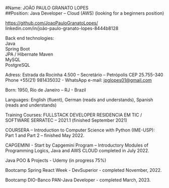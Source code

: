 #Name:	JOÃO PAULO GRANATO LOPES  
##Position: Java Developer – Cloud (AWS) (looking for a beginners position)  

https://github.com/JoaoPauloGranatoLopes/  
linkedin.com/in/joão-paulo-granato-lopes-8444b8128

Back end technologies:  
Java  
Spring Boot  
JPA / Hibernate
Maven  
MySQL  
PostgreSQL

Adress: Estrada da Rocinha 4.500 – Secretário – Petrópolis
CEP 25.755-340
Phone +55(21) 981435032 - WhatsApp 
e-mail: jpglopes01@gmail.com

Born: 1950, Rio de Janeiro – RJ - Brazil

Languages: English (fluent), German (reads and understands), Spanish (reads and understands)

Training Courses:	FULLSTACK DEVELOPER
RESIDENCIA EM TIC / SOFTWARE SERRATEC – 2021.1 (finished September 2021)

COURSERA – Introduction to Computer Science with Python (IME-USP):
Part 1 and Part 2 – finished May 2022.

CAPGEMINI - Start by Capgemini Program – Introductory Modules of Programming Logics, Java and AWS CLOUD completed in July 2022.

Java POO & Projects - Udemy (in progress 75%)

Bootcamp Spring React Week - DevSuperior - completed November, 2022.

Bootcamp DIO-Banco PAN-Java Developer - completed March, 2023.